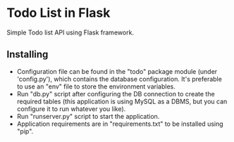 # Todo List in Flask
Simple Todo list API using Flask framework.

## Installing
* Configuration file can be found in the "todo" package module (under 'config.py'), which contains the database configuration. It's preferable to use an "env" file to store the environment variables.
* Run "db.py" script after configuring the DB connection to create the required tables (this application is using MySQL as a DBMS, but you can configure it to run whatever you like).
* Run "runserver.py" script to start the application.
* Application requirements are in "requirements.txt" to be installed using "pip".
